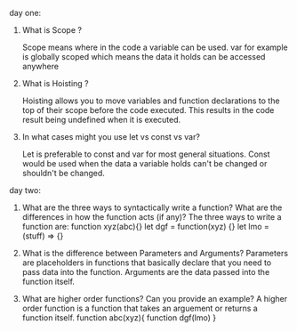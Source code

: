 day one: 
1. What is Scope ?
    
    Scope means where in the code a variable can be used. var for example is globally scoped which means the data it holds can be accessed anywhere
2. What is Hoisting ?
    
    Hoisting allows you to move variables and function declarations to the top of their scope before the 
    code executed. This results in the code result being undefined when it is executed. 

3. In what cases might you use let vs const vs var?
    
    Let is preferable to const and var for most general situations. Const would be used when the data a variable holds can't be changed or shouldn't be changed. 

day two: 
1. What are the three ways to syntactically write a function? What are the differences in how the function acts (if any)?
    The three ways to write a function are: 
        function xyz(abc){}
        let dgf = function(xyz) {}
        let lmo = (stuff) => {}


2. What is the difference between Parameters and Arguments?
    Parameters are placeholders in functions that basically declare that you need to pass data into the function. Arguments are the data passed into the function itself. 

3. What are higher order functions? Can you provide an example?
    A higher order function is a function that takes an arguement or returns a function itself. 
    function abc(xyz){
        function dgf(lmo)
    }